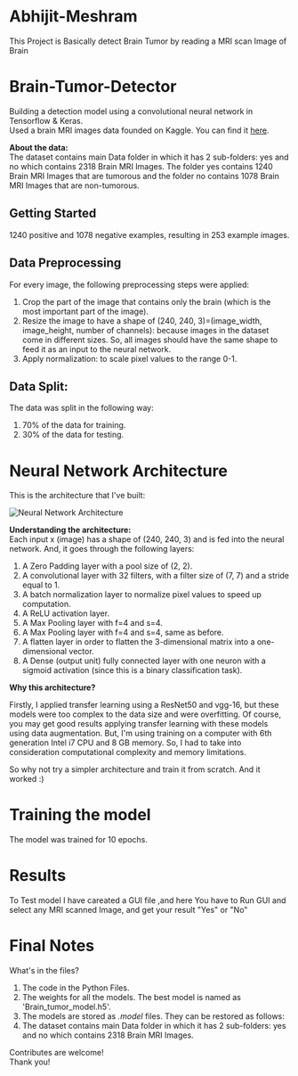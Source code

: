 # Abhijit-Meshram
This Project is Basically detect Brain Tumor by reading a MRI scan Image of Brain 
# Brain-Tumor-Detector
Building a detection model using a convolutional neural network in Tensorflow & Keras.<br>
Used a brain MRI images data founded on Kaggle. You can find it [here](https://www.kaggle.com/navoneel/brain-mri-images-for-brain-tumor-detection).<br>

**About the data:**<br>
The dataset contains main Data folder in which it has 2 sub-folders: yes and no which contains 2318 Brain MRI Images. The folder yes contains 1240 Brain MRI Images that are tumorous and the folder no contains 1078 Brain MRI Images that are non-tumorous.

## Getting Started

1240 positive and 1078 negative examples, resulting in 253 example images.


## Data Preprocessing

For every image, the following preprocessing steps were applied:

1. Crop the part of the image that contains only the brain (which is the most important part of the image).
2. Resize the image to have a shape of (240, 240, 3)=(image_width, image_height, number of channels): because images in the dataset come in different sizes. So, all images should have the same shape to feed it as an input to the neural network.
3. Apply normalization: to scale pixel values to the range 0-1.

## Data Split:

The data was split in the following way:
1. 70% of the data for training.
2. 30% of the data for testing.

# Neural Network Architecture

This is the architecture that I've built:

![Neural Network Architecture](convnet_architecture.jpg)

**Understanding the architecture:**<br>
Each input x (image) has a shape of (240, 240, 3) and is fed into the neural network. And, it goes through the following layers:<br>

1. A Zero Padding layer with a pool size of (2, 2).
2. A convolutional layer with 32 filters, with a filter size of (7, 7) and a stride equal to 1.
3. A batch normalization layer to normalize pixel values to speed up computation.
4. A ReLU activation layer.
5. A Max Pooling layer with f=4 and s=4.
6. A Max Pooling layer with f=4 and s=4, same as before.
7. A flatten layer in order to flatten the 3-dimensional matrix into a one-dimensional vector.
8. A Dense (output unit) fully connected layer with one neuron with a sigmoid activation (since this is a binary classification task).

**Why this architecture?**<br>

Firstly, I applied transfer learning using a ResNet50 and vgg-16, but these models were too complex to the data size and were overfitting. Of course, you may get good results applying transfer learning with these models using data augmentation. But, I'm using training on a computer with 6th generation Intel i7 CPU and 8 GB memory. So, I had to take into consideration computational complexity and memory limitations.<br>

So why not try a simpler architecture and train it from scratch. And it worked :)

# Training the model

The model was trained for 10 epochs.


# Results

To Test model I have careated a GUI file ,and here You have to Run GUI and select any MRI scanned Image,
and get your result "Yes" or "No"

# Final Notes

What's in the files?

1. The code in the Python Files.
2. The weights for all the models. The best model is named as 'Brain_tumor_model.h5'.
3. The models are stored as *.model* files. They can be restored as follows:
4. The dataset contains main Data folder in which it has 2 sub-folders: yes and no which contains 2318 Brain MRI Images.


Contributes are welcome!
<br>Thank you!

